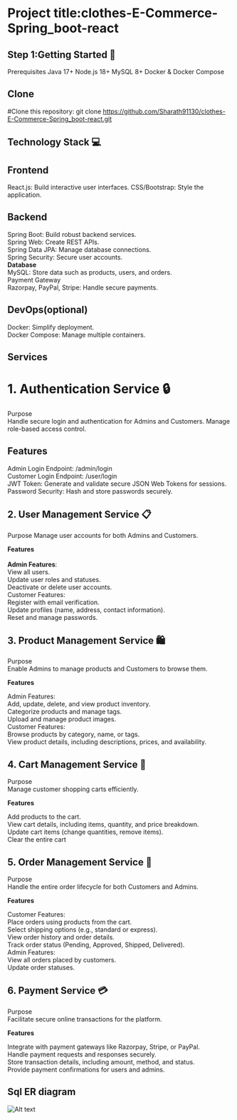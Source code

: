 # Project title:clothes-E-Commerce-Spring_boot-react
## Step 1:Getting Started 🚀
Prerequisites
Java 17+
Node.js 18+
MySQL 8+
Docker & Docker Compose

## Clone
#Clone this repository: git clone https://github.com/Sharath91130/clothes-E-Commerce-Spring_boot-react.git

 ## Technology Stack 💻
## Frontend
React.js: Build interactive user interfaces.
CSS/Bootstrap: Style the application.
## Backend
Spring Boot: Build robust backend services.</br>
Spring Web: Create REST APIs.</br>
Spring Data JPA: Manage database connections.</br>
Spring Security: Secure user accounts.</br>
**Database** </br>
MySQL: Store data such as products, users, and orders.</br>
Payment Gateway</br>
Razorpay, PayPal, Stripe: Handle secure payments.</br>
## DevOps(optional)
Docker: Simplify deployment.</br>
Docker Compose: Manage multiple containers.</br>

## Services
 # 1. Authentication Service 🔒
 Purpose</br>
 Handle secure login and authentication for Admins and Customers. Manage role-based access control.

   ## Features
Admin Login Endpoint: /admin/login</br>
Customer Login Endpoint: /user/login</br>
JWT Token: Generate and validate secure JSON Web Tokens for sessions.</br>
Password Security: Hash and store passwords securely.</br>

## 2. User Management Service 📋
Purpose
Manage user accounts for both Admins and Customers.

**Features**</br>
<br>
**Admin Features**:</br>
View all users.</br>
Update user roles and statuses.</br>
Deactivate or delete user accounts.</br>
Customer Features:</br>
Register with email verification.</br>
Update profiles (name, address, contact information).</br>
Reset and manage passwords.</br>


## 3. Product Management Service 🛍️
Purpose</br>
Enable Admins to manage products and Customers to browse them.

**Features**</br>

Admin Features:</br>
Add, update, delete, and view product inventory.</br>
Categorize products and manage tags.</br>
Upload and manage product images.</br>
Customer Features:</br>
Browse products by category, name, or tags.</br>
View product details, including descriptions, prices, and availability.</br>



## 4. Cart Management Service 🛒
Purpose</br>
Manage customer shopping carts efficiently.

**Features** </br>

Add products to the cart.</br>
View cart details, including items, quantity, and price breakdown.</br>
Update cart items (change quantities, remove items).</br>
Clear the entire cart</br>


## 5. Order Management Service 📃
Purpose</br>
Handle the entire order lifecycle for both Customers and Admins.

**Features**

Customer Features:</br>
Place orders using products from the cart.</br>
Select shipping options (e.g., standard or express).</br>
View order history and order details.</br>
Track order status (Pending, Approved, Shipped, Delivered).</br>
Admin Features:</br>
View all orders placed by customers.</br>
Update order statuses.</br>

## 6. Payment Service 💳
Purpose</br>
Facilitate secure online transactions for the platform.

**Features**

Integrate with payment gateways like Razorpay, Stripe, or PayPal.</br>
Handle payment requests and responses securely.</br>
Store transaction details, including amount, method, and status.</br>
Provide payment confirmations for users and admins.</br>


## Sql ER diagram

![Alt text](f/salespng.png "Title")














